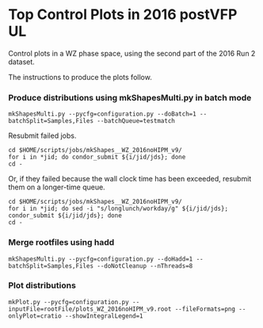 # Top Control Plots in 2016 postVFP UL

Control plots in a WZ phase space, using the second part of the 2016 Run 2 dataset.

The instructions to produce the plots follow.

### Produce distributions using mkShapesMulti.py in batch mode

    mkShapesMulti.py --pycfg=configuration.py --doBatch=1 --batchSplit=Samples,Files --batchQueue=testmatch

Resubmit failed jobs.

    cd $HOME/scripts/jobs/mkShapes__WZ_2016noHIPM_v9/
    for i in *jid; do condor_submit ${i/jid/jds}; done
    cd -

Or, if they failed because the wall clock time has been exceeded, resubmit them on a longer-time queue.

    cd $HOME/scripts/jobs/mkShapes__WZ_2016noHIPM_v9/
    for i in *jid; do sed -i "s/longlunch/workday/g" ${i/jid/jds}; condor_submit ${i/jid/jds}; done
    cd -

### Merge rootfiles using hadd

    mkShapesMulti.py --pycfg=configuration.py --doHadd=1 --batchSplit=Samples,Files --doNotCleanup --nThreads=8

### Plot distributions

    mkPlot.py --pycfg=configuration.py --inputFile=rootFile/plots_WZ_2016noHIPM_v9.root --fileFormats=png --onlyPlot=cratio --showIntegralLegend=1
